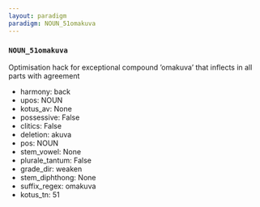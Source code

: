 ```yaml
---
layout: paradigm
paradigm: NOUN_51omakuva
---
```

### ` NOUN_51omakuva `

Optimisation hack for exceptional compound ’omakuva’ that inflects in all parts with agreement
* harmony: back
* upos: NOUN
* kotus_av: None
* possessive: False
* clitics: False
* deletion: akuva
* pos: NOUN
* stem_vowel: None
* plurale_tantum: False
* grade_dir: weaken
* stem_diphthong: None
* suffix_regex: omakuva
* kotus_tn: 51
